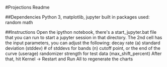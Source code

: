 #Projections Readme

##Dependencies
Python 3, matplotlib, jupyter
built in packages used:
	random
	math

##Instructions
Open the ipython notebook, there's a start_jupyter.bat file that you can run to start a jupyter session in that directory.
The 2nd cell has the input parameters, you can adjust the following:
	decay rate (a)
	standard deviation (stddev)
	# of stddevs for bands (n)
	cutoff point, or the end of the curve (userage)
	randomizer strength for test data (max_shift_percent)
After that, hit Kernel -> Restart and Run All to regenerate the charts